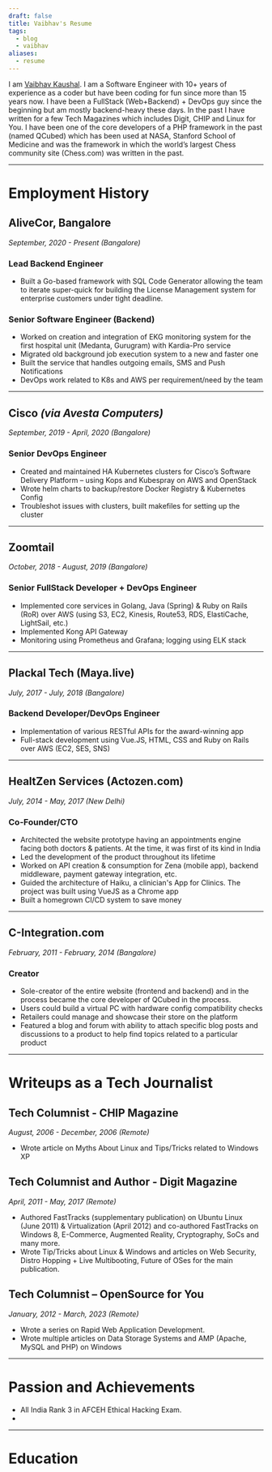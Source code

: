 ```yaml
---
draft: false
title: Vaibhav's Resume
tags:
  - blog
  - vaibhav
aliases:
  - resume
---
```

I am [Vaibhav Kaushal](https://www.linkedin.com/in/vaibhavkaushal/). I am a Software Engineer with 10+ years of experience as a coder but have been coding for fun since more than 15 years now. I have been a FullStack (Web+Backend) + DevOps guy since the beginning but am mostly backend-heavy these days. In the past I have written for a few Tech Magazines which includes Digit, CHIP and Linux for You. I have been one of the core developers of a PHP framework in the past (named QCubed) which has been used at NASA, Stanford School of Medicine and was the framework in which the world’s largest Chess community site (Chess.com) was written in the past.

---
# Employment History
## AliveCor, Bangalore
*September, 2020 - Present (Bangalore)*
### Lead Backend Engineer
- Built a Go-based framework with SQL Code Generator allowing the team to iterate super-quick for building the License Management system for enterprise customers under tight deadline.
### Senior Software Engineer (Backend)
- Worked on creation and integration of EKG monitoring system for the first hospital unit (Medanta, Gurugram) with Kardia-Pro service 
- Migrated old background job execution system to a new and faster one
- Built the service that handles outgoing emails, SMS and Push Notifications
- DevOps work related to K8s and AWS per requirement/need by the team

---
## Cisco _(via Avesta Computers)_
*September, 2019 - April, 2020 (Bangalore)*
### Senior DevOps Engineer
- Created and maintained HA Kubernetes clusters for Cisco’s Software Delivery Platform – using Kops and Kubespray on AWS and OpenStack
- Wrote helm charts to backup/restore Docker Registry & Kubernetes Config
- Troubleshot issues with clusters, built makefiles for setting up the cluster

---
## Zoomtail
*October, 2018 - August, 2019 (Bangalore)*
### Senior FullStack Developer + DevOps Engineer
- Implemented core services in Golang, Java (Spring) & Ruby on Rails (RoR) over AWS (using S3, EC2, Kinesis, Route53, RDS, ElastiCache, LightSail, etc.)
- Implemented Kong API Gateway
- Monitoring using Prometheus and Grafana; logging using ELK stack

---
## Plackal Tech (Maya.live)
*July, 2017 - July, 2018 (Bangalore)*
### Backend Developer/DevOps Engineer
- Implementation of various RESTful APIs for the award-winning app
- Full-stack development using Vue.JS, HTML, CSS and Ruby on Rails over AWS (EC2, SES, SNS)

---
## HealtZen Services (Actozen.com)
*July, 2014 - May, 2017 (New Delhi)*
### Co-Founder/CTO
- Architected the website prototype having an appointments engine facing both doctors & patients. At the time, it was first of its kind in India
- Led the development of the product throughout its lifetime
- Worked on API creation & consumption for Zena (mobile app), backend middleware, payment gateway integration, etc.
- Guided the architecture of Haiku, a clinician's App for Clinics. The project was built using VueJS as a Chrome app
- Built a homegrown CI/CD system to save money

---

## C-Integration.com
*February, 2011 - February, 2014 (Bangalore)*
### Creator
- Sole-creator of the entire website (frontend and backend) and in the process became the core developer of QCubed in the process.
- Users could build a virtual PC with hardware config compatibility checks
- Retailers could manage and showcase their store on the platform
- Featured a blog and forum with ability to attach specific blog posts and discussions to a product to help find topics related to a particular product

---
# Writeups as a Tech Journalist
## Tech Columnist - CHIP Magazine
*August, 2006 - December, 2006 (Remote)*

- Wrote article on Myths About Linux and Tips/Tricks related to Windows XP

## Tech Columnist and Author - Digit Magazine
*April, 2011 - May, 2017 (Remote)*

- Authored FastTracks (supplementary publication) on Ubuntu Linux (June 2011) & Virtualization (April 2012) and co-authored FastTracks on Windows 8, E-Commerce, Augmented Reality, Cryptography, SoCs and many more.
- Wrote Tip/Tricks about Linux & Windows and articles on Web Security, Distro Hopping + Live Multibooting, Future of OSes for the main publication.

## Tech Columnist – OpenSource for You
*January, 2012 - March, 2023 (Remote)*

- Wrote a series on Rapid Web Application Development.
- Wrote multiple articles on Data Storage Systems and AMP (Apache, MySQL and PHP) on Windows

---
# Passion and Achievements

- All India Rank 3 in AFCEH Ethical Hacking Exam.
- 

---

# Education




